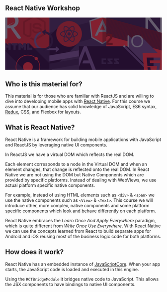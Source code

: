 ## React Native Workshop

![rangle.io](/img/intro.png)

## Who is this material for?
This material is for those who are familiar with ReactJS and are willing to dive into developing mobile apps with [React Native](https://facebook.github.io/react-native). For this course we assume that our audience has solid knowledge of JavaScript, ES6 syntax, [Redux](https://github.com/reactjs/redux), CSS, and Flexbox for layouts.

## What is React Native?
React Native is a framework for building mobile applications with
JavaScript and ReactJS by leveraging native UI components.

In ReactJS we have a virtual DOM which reflects the real DOM.

Each element corresponds to a node in the Virtual DOM and when an element changes, that change is reflected onto the real DOM. In React Native we are not using the DOM but Native Components which are provided by specific platforms. Instead of dealing with WebViews, we use actual platform specific native components. 

For example, instead of using HTML elements such as `<div>` & `<span>` we use the native components such as `<View>` & `<Text>`. This course we will introduce other, more complex, native components and some platform specific components which look and behave differently on each platform.

React Native embraces the _Learn Once And Apply Everywhere_ paradigm, which is quite different from _Write Once Use Everywhere_. With React Native we can use the concepts learned from React to build separate apps for Android and iOS reusing most of the business logic code for both platforms.

## How does it work?
React Native has an embedded instance of [JavaScriptCore](https://facebook.github.io/react-native/docs/javascript-environment.html). When your app starts, the JavaScript code is loaded and executed in this engine.

Using the `RCTBridgeModule` it bridges native code to JavaScript. This allows the JSX components to have bindings to native UI components.
